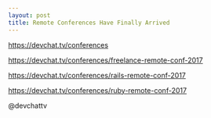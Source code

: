 ```yaml
---
layout: post
title: Remote Conferences Have Finally Arrived
---
```

https://devchat.tv/conferences

https://devchat.tv/conferences/freelance-remote-conf-2017

https://devchat.tv/conferences/rails-remote-conf-2017

https://devchat.tv/conferences/ruby-remote-conf-2017

@devchattv
